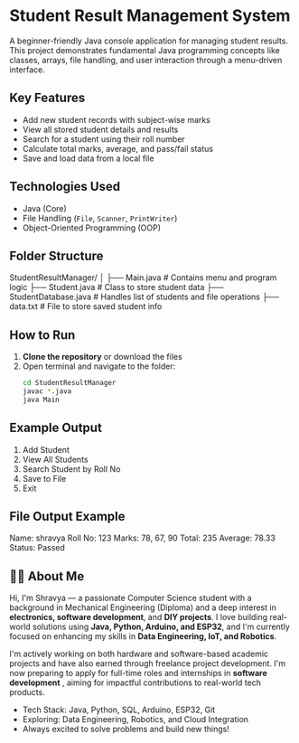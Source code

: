 #  Student Result Management System

A beginner-friendly Java console application for managing student results. This project demonstrates fundamental Java programming concepts like classes, arrays, file handling, and user interaction through a menu-driven interface.

##  Key Features

- Add new student records with subject-wise marks
- View all stored student details and results
- Search for a student using their roll number
- Calculate total marks, average, and pass/fail status
- Save and load data from a local file

##  Technologies Used

- Java (Core)
- File Handling (`File`, `Scanner`, `PrintWriter`)
- Object-Oriented Programming (OOP)

##  Folder Structure

StudentResultManager/
│
├── Main.java # Contains menu and program logic
├── Student.java # Class to store student data
├── StudentDatabase.java # Handles list of students and file operations
├── data.txt # File to store saved student info



## How to Run

1. **Clone the repository** or download the files
2. Open terminal and navigate to the folder:
   ```bash
   cd StudentResultManager
   javac *.java
   java Main

## Example Output
1. Add Student
2. View All Students
3. Search Student by Roll No
4. Save to File
5. Exit

## File Output Example

Name: shravya
Roll No: 123
Marks: 78, 67, 90
Total: 235
Average: 78.33
Status: Passed


## 👨‍💻 About Me

Hi, I'm Shravya — a passionate Computer Science student with a background in Mechanical Engineering (Diploma) and a deep interest in **electronics, software development**, and **DIY projects**. I love building real-world solutions using **Java, Python, Arduino, and ESP32**, and I'm currently focused on enhancing my skills in **Data Engineering, IoT, and Robotics**.

I'm actively working on both hardware and software-based academic projects and have also earned through freelance project development. I'm now preparing to apply for full-time roles and internships in **software development** , aiming for impactful contributions to real-world tech products.

-  Tech Stack: Java, Python, SQL, Arduino, ESP32, Git
-  Exploring: Data Engineering, Robotics, and Cloud Integration
-  Always excited to solve problems and build new things!






